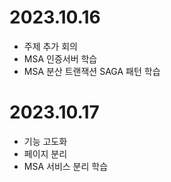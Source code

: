 # 2023.10.16
- 주제 추가 회의
- MSA 인증서버 학습
- MSA 분산 트랜잭션 SAGA 패턴 학습

# 2023.10.17
- 기능 고도화
- 페이지 분리
- MSA 서비스 분리 학습